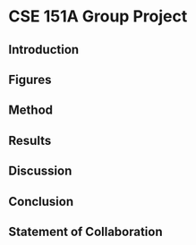 # CSE 151A Group Project

## Introduction

## Figures

## Method

## Results

## Discussion

## Conclusion 

## Statement of Collaboration 
